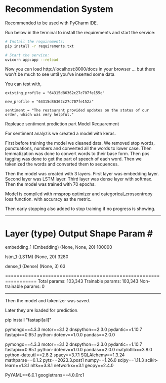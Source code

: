# Recommendation System

Recommended to be used with PyCharm IDE.

Run below in the terminal to install the requirements and start the service:

```bash
# Install the requirements:
pip install -r requirements.txt

# Start the service:
uvicorn app:app --reload
```

Now you can load http://localhost:8000/docs in your browser ... but there won't be much to see until you've inserted
some data.

You can test with,

    existing_profile = "64315d86362c27c707fe155c"

    new_profile = "64315d86362c27c707fe152z"

    sentiment = "The restaurant provided updates on the status of our order, which was very helpful."

Repleace sentiment prediction part
Model
Requarement

For sentiment analyzis we created a model with keras.

First before training the model we cleaned data. We removed stop words, punctuations, numbers and converted all the
words to lower case.
Then lemmatization was done to convert words to their base form.
Then pos tagging was done to get the part of speech of each word.
Then we tokenized the words and converted them to sequences.

Then the model was created with 3 layers. First layer was embedding layer. Second layer was LSTM layer. Third layer was
dense layer with softmax.
Then the model was trained with 70 epochs.

Model is compiled with rmsprop optimizer and categorical_crossentropy loss function. with accuracy as the metric.

Then early stopping also added to stop training if no progress is showing.


_________________________________________________________________
Layer (type)                Output Shape              Param #
=================================================================
embedding_1 (Embedding)     (None, None, 20)          100000

lstm_1 (LSTM)               (None, 20)                3280

dense_1 (Dense)             (None, 3)                 63
                                                                 
=================================================================
Total params: 103,343
Trainable params: 103,343
Non-trainable params: 0
_________________________________________________________________


Then the model and tokenizer was saved.

Later they are loaded for prediction.

pip install "fastapi[all]"

pymongo==4.3.3
motor==3.1.2
dnspython==2.3.0
pydantic==1.10.7
fastapi==0.95.1
python-dotenv==1.0.0
pandas==2.0.0

pymongo==4.3.3
motor==3.1.2
dnspython==2.3.0
pydantic==1.10.7
fastapi==0.95.1
python-dotenv==1.0.0
pandas==2.0.0
matplotlib==3.8.0
python-dateutil==2.8.2
spacy==3.7.1
SQLAlchemy==1.3.24
mathparse==0.1.2
pytz==2023.3.post1
numpy==1.26.0
scipy==1.11.3
scikit-learn==1.3.1
nltk==3.8.1
networkx==3.1
geopy==2.4.0

PyYAML==6.0.1
googletrans==4.0.0rc1